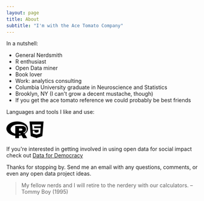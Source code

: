 ```yaml
---
layout: page
title: About
subtitle: "I'm with the Ace Tomato Company"
---
```

<link href="fontawesome-free/css/all.min.css" rel="stylesheet">

In a nutshell:
- General Nerdsmith
- R enthusiast
- Open Data miner
- Book lover
- Work: analytics consulting
- Columbia University graduate in Neuroscience and Statistics
- Brooklyn, NY (I can't grow a decent mustache, though)
- If you get the ace tomato reference we could probably be best friends

Languages and tools I like and use:

<img src="/fontawesome-free/svgs/brands/r-project.svg" height="50">
<img src="/fontawesome-free/svgs/brands/html5.svg" height="50">

If you're interested in getting involved in using open data for social impact check out [Data for Democracy](https://datafordemocracy.org/)

Thanks for stopping by. Send me an email with any questions, comments, or even any open data project ideas.

>My fellow nerds and I will retire to the nerdery with our calculators. – Tommy Boy (1995)
